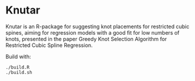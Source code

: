 # Knutar
Knutar is an R-package for suggesting knot placements for restricted cubic spines, aiming for regression models with a good fit for low numbers of knots, presented in the paper Greedy Knot Selection Algorithm for Restricted Cubic Spline Regression.


Build with:
```
./build.R
./build.sh
```


